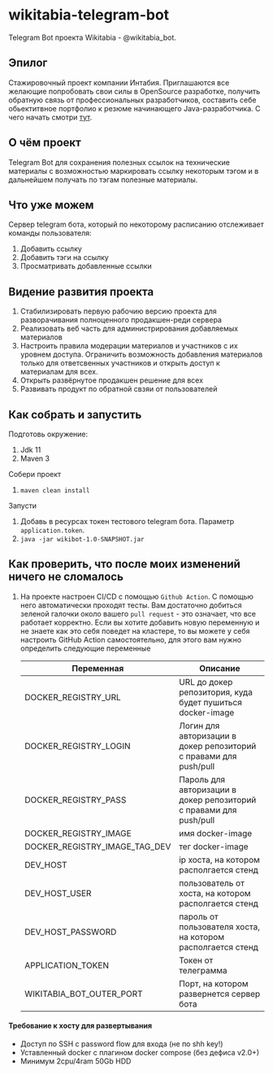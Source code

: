 # wikitabia-telegram-bot
Telegram Bot проекта Wikitabia - @wikitabia_bot.

## Эпилог
Стажировочный проект компании Интабия. 
Приглашаются все желающие попробовать свои силы в OpenSource разработке, 
получить обратную связь от профессиональных разработчиков, составить себе
обьектитвное портфолио к резюме начинающего Java-разработчика. С чего начать смотри [тут](./CONTRIBUTING.md).

## О чём проект
Telegram Bot для сохранения полезных ссылок на технические материалы 
с возможностью маркировать ссылку некоторым тэгом и в дальнейшем получать по тэгам
полезные материалы.

## Что уже можем

Сервер telegram бота, который по некоторому расписанию отслеживает команды пользователя:
1) Добавить ссылку
2) Добавить тэги на ссылку
3) Просматривать добавленные ссылки

## Видение развития проекта

1) Стабилизировать первую рабочию версию проекта для разворачивания полноценного продакшен-реди сервера
2) Реализовать веб часть для администрирования добавляемых материалов
3) Настроить правила модерации материалов и участников с их уровнем доступа. Ограничить возможность добавления материалов только для ответсвенных участников и открыть доступ к материалам для всех.
4) Открыть развёрнутое продакшен решение для всех
5) Развивать продукт по обратной свзяи от пользователей

## Как собрать и запустить

Подготовь окружение:
1) Jdk 11
2) Maven 3

Собери проект
1) `maven clean install`

Запусти
1) Добавь в ресурсах токен тестового telegram бота. Параметр `application.token`.
2) `java -jar wikibot-1.0-SNAPSHOT.jar`

## Как проверить, что после моих изменений ничего не сломалось

1) На проекте настроен CI/CD с помощью `Github Action`. С помощью него автоматически проходят тесты. Вам достаточно добиться зеленой галочки около вашего `pull request` - это означает, что все работает корректно.
 Если вы хотите добавить новую переменную и не знаете как это себя поведет на кластере, то вы можете у себя настроить GitHub Action самостоятельно, для этого вам нужно определить следующие переменные

   | Переменная                    | Описание                                                          |
   |-------------------------------|-------------------------------------------------------------------|
   | DOCKER_REGISTRY_URL           | URL до докер репозитория, куда будет пушиться docker-image        |
   | DOCKER_REGISTRY_LOGIN         | Логин для авторизации в докер репозиторий с правами для push/pull |
   | DOCKER_REGISTRY_PASS          | Пароль для авторизации в докер репозиторий с правами для push/pull|
   | DOCKER_REGISTRY_IMAGE         | имя docker-image                                                  |
   | DOCKER_REGISTRY_IMAGE_TAG_DEV | тег docker-image                                                  |
   | DEV_HOST                      | ip хоста, на котором располгается стенд                           |
   | DEV_HOST_USER                 | пользователь от хоста, на котором располгается стенд              |
   | DEV_HOST_PASSWORD             | пароль от пользователя хоста, на котором располгается стенд       |
   | APPLICATION_TOKEN             | Токен от телеграмма                                               |
   | WIKITABIA_BOT_OUTER_PORT      | Порт, на котором развернется сервер бота                          |

#### Требование к хосту для развертывания
* Доступ по SSH с password flow для входа (не по shh key!)
* Уставленный docker с плагином docker compose (без дефиса v2.0+)
* Минимум 2cpu/4ram 50Gb HDD

